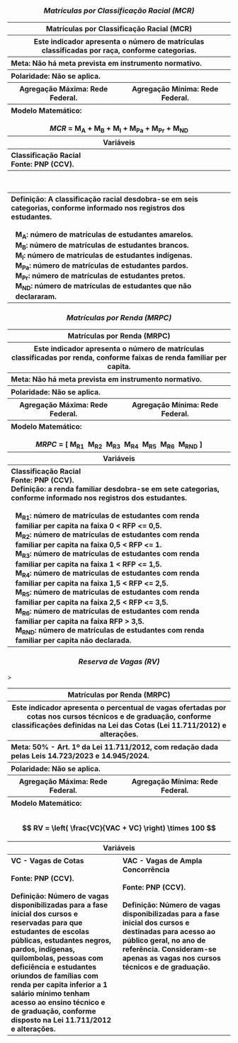 <h3 align="center"><em>Matrículas por Classificação Racial (MCR)</em></h3>

<table align="center">
  <tr>
    <th colspan="2">Matrículas por Classificação Racial (MCR)</th>
  </tr>
  <tr>
    <th colspan="2">Este indicador apresenta o número de matrículas classificadas por raça, conforme categorias.</th>
  </tr>
  <tr>
    <th colspan="2" align="left">
    <strong>Meta:</strong> Não há meta prevista em instrumento normativo.
    </th>
  </tr>
  <tr>
    <th colspan="2" align="left"><strong>Polaridade:</strong> Não se aplica.</th>
  </tr>
  <tr>
    <th><strong>Agregação Máxima:</strong> Rede Federal.</th>
    <th><strong>Agregação Mínima:</strong> Rede Federal.</th>
  </tr>
  <tr>
    <th colspan="2" align="left">
      <strong>Modelo Matemático:</strong><br><br>
      <div align="center">
      <em>MCR</em> = M<sub>A</sub> + M<sub>B</sub> + M<sub>I</sub> + M<sub>Pa</sub> + M<sub>Pr</sub> + M<sub>ND</sub>
      </div>
    </th>
  </tr>
  <tr>
    <th colspan="2" align="center">Variáveis</th>
  </tr>
  <tr>
    <th colspan="2" align="left"><strong>Classificação Racial</strong>
    <br><strong>Fonte:</strong> PNP (CCV).</th>
  </tr>
</table>

<br>

<table>
  <tr>
    <th align="left">
      <strong>Definição:</strong> A classificação racial desdobra-se em seis categorias, conforme informado nos registros dos estudantes.
      <br><br>
      <div style="margin-left:10px;">
        M<sub>A</sub>: número de matrículas de estudantes amarelos.<br>
        M<sub>B</sub>: número de matrículas de estudantes brancos.<br>
        M<sub>I</sub>: número de matrículas de estudantes indígenas.<br>
        M<sub>Pa</sub>: número de matrículas de estudantes pardos.<br>
        M<sub>Pr</sub>: número de matrículas de estudantes pretos.<br>
        M<sub>ND</sub>: número de matrículas de estudantes que não declararam.
      </div>
    </th>
  </tr>
</table>


<h3 align="center"><em>Matrículas por Renda (MRPC)</em></h3>

<table>
  <tr>
    <th colspan="2">Matrículas por Renda (MRPC)</th>
  </tr>
  <tr>
    <th colspan="2">Este indicador apresenta o número de matrículas classificadas por renda, conforme faixas de renda familiar per capita.</th>
  </tr>
  <tr>
    <th colspan="2" align="left">
    <strong>Meta:</strong> Não há meta prevista em instrumento normativo.
    </th>
  </tr>
  <tr>
    <th colspan="2" align="left"><strong>Polaridade:</strong> Não se aplica.</th>
  </tr>
  <tr>
    <th><strong>Agregação Máxima:</strong> Rede Federal.</th>
    <th><strong>Agregação Mínima:</strong> Rede Federal.</th>
  </tr>
  <tr>
    <th colspan="2" align="left">
      <strong>Modelo Matemático:</strong><br><br>
      <div align="center">
        <em>MRPC</em> = &#91;
        M<sub>R1</sub>&nbsp;
        M<sub>R2</sub>&nbsp;
        M<sub>R3</sub>&nbsp;
        M<sub>R4</sub>&nbsp;
        M<sub>R5</sub>&nbsp;
        M<sub>R6</sub>&nbsp;
        M<sub>RND</sub>
        &#93;
      </div>
    </th>
  </tr>
  <tr>
    <th colspan="2" align="center">Variáveis</th>
  </tr>
  <tr>
    <th colspan="2" align="left"><strong>Classificação Racial</strong>
    <br><strong>Fonte:</strong> PNP (CCV).<br>
     <strong>Definição:</strong> a renda familiar desdobra-se em sete categorias, conforme informado nos registros dos estudantes.
      <br><br>
      <div style="margin-left:10px;">
        M<sub>R1</sub>: número de matrículas de estudantes com renda familiar per capita na faixa 0 &lt; RFP &lt;= 0,5.<br>
        M<sub>R2</sub>: número de matrículas de estudantes com renda familiar per capita na faixa 0,5 &lt; RFP &lt;= 1.<br>
        M<sub>R3</sub>: número de matrículas de estudantes com renda familiar per capita na faixa 1 &lt; RFP &lt;= 1,5.<br>
        M<sub>R4</sub>: número de matrículas de estudantes com renda familiar per capita na faixa 1,5 &lt; RFP &lt;= 2,5.<br>
        M<sub>R5</sub>: número de matrículas de estudantes com renda familiar per capita na faixa 2,5 &lt; RFP &lt;= 3,5.<br>
        M<sub>R6</sub>: número de matrículas de estudantes com renda familiar per capita na faixa RFP &gt; 3,5.<br>
        M<sub>RND</sub>: número de matrículas de estudantes com renda familiar per capita não declarada.
      </div></th>
  </tr>
</table>


<h3 align="center"><em>Reserva de Vagas (RV)</em></h3>

<table>
  <tr>
    <th colspan="2">Matrículas por Renda (MRPC)</th>
  </tr>
  <tr>
    <th colspan="2">Este indicador apresenta o percentual de vagas ofertadas por cotas nos cursos técnicos e de graduação, conforme classificações definidas na Lei das Cotas (Lei 11.711/2012) e alterações.</th>
  </tr>
  <tr>
    <th colspan="2" align="left">
    <strong>Meta:</strong> 50% - Art. 1º da Lei 11.711/2012, com redação dada pelas Leis 14.723/2023 e 14.945/2024.
    </th>
  </tr>
  <tr>
    <th colspan="2" align="left"><strong>Polaridade:</strong> Não se aplica.</th>
  </tr>
  <tr>
    <th><strong>Agregação Máxima:</strong> Rede Federal.</th>
    <th><strong>Agregação Mínima:</strong> Rede Federal.</th>
  </tr>
  <tr>
    <th colspan="2" align="left">
      <strong>Modelo Matemático:</strong><br><br>
<div align="center">

$$
RV = \left( \frac{VC}{VAC + VC} \right) \times 100
$$

</div>

  </tr>
  <tr>
  <th colspan="2" align="center">Variáveis</th>
</tr>

<tr>
  <th align="left" style="vertical-align: top; width: 50%;">
    <strong>VC - Vagas de Cotas</strong><br><br>
    <strong>Fonte:</strong> PNP (CCV).<br><br>
    <strong>Definição:</strong> Número de vagas disponibilizadas para a fase inicial dos cursos e reservadas para que estudantes de escolas públicas, estudantes negros, pardos, indígenas, quilombolas, pessoas com deficiência e estudantes oriundos de famílias com renda per capita inferior a 1 salário mínimo tenham acesso ao ensino técnico e de graduação, conforme disposto na Lei 11.711/2012 e alterações.
  </th>

  <th align="left" style="vertical-align: top; width: 50%;">
    <strong>VAC - Vagas de Ampla Concorrência</strong><br><br>
    <strong>Fonte:</strong> PNP (CCV).<br><br>
    <strong>Definição:</strong> Número de vagas disponibilizadas para a fase inicial dos cursos e destinadas para acesso ao público geral, no ano de referência. Consideram-se apenas as vagas nos cursos técnicos e de graduação.
  </th>
</tr>>
</table>





